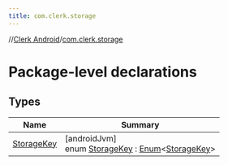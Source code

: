```yaml
---
title: com.clerk.storage
---
```

//[Clerk Android](../../index.html)/[com.clerk.storage](index.html)



# Package-level declarations



## Types


| Name | Summary |
|---|---|
| [StorageKey](-storage-key/index.html) | [androidJvm]<br>enum [StorageKey](-storage-key/index.html) : [Enum](https://kotlinlang.org/api/latest/jvm/stdlib/kotlin-stdlib/kotlin/-enum/index.html)&lt;[StorageKey](-storage-key/index.html)&gt; |

